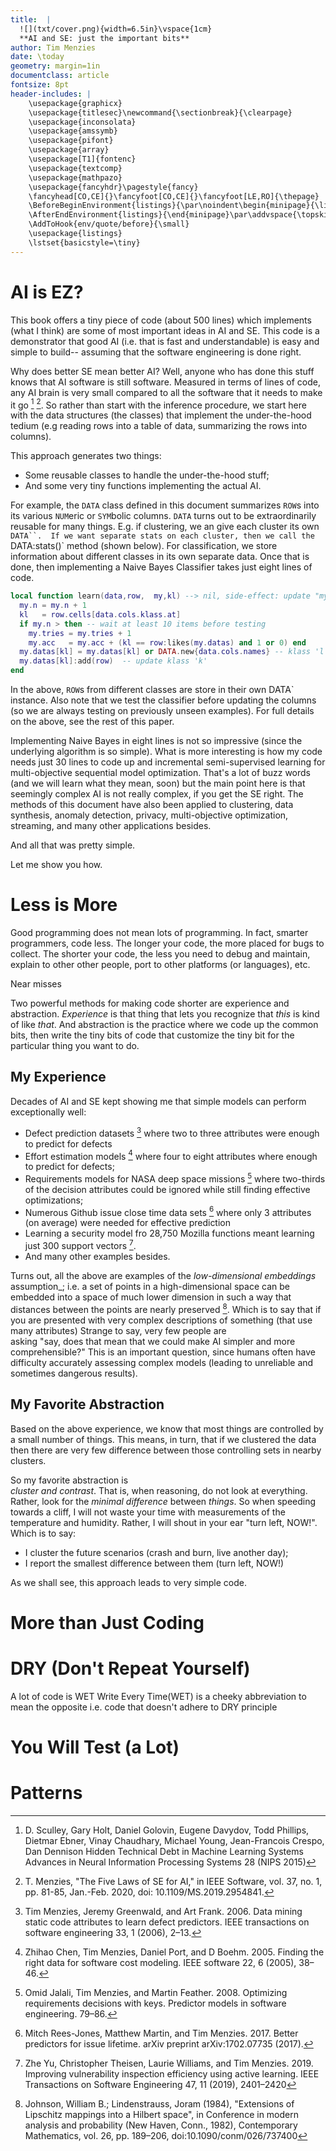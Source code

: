 ```yaml
---
title:  |
  ![](txt/cover.png){width=6.5in}\vspace{1cm}    
  **AI and SE: just the important bits**
author: Tim Menzies
date: \today
geometry: margin=1in
documentclass: article
fontsize: 8pt
header-includes: |
    \usepackage{graphicx}
    \usepackage{titlesec}\newcommand{\sectionbreak}{\clearpage}
    \usepackage{inconsolata}
    \usepackage{amssymb}
    \usepackage{pifont}
    \usepackage{array}
    \usepackage[T1]{fontenc}
    \usepackage{textcomp}
    \usepackage{mathpazo}
    \usepackage{fancyhdr}\pagestyle{fancy}
    \fancyhead[CO,CE]{}\fancyfoot[CO,CE]{}\fancyfoot[LE,RO]{\thepage}
    \BeforeBeginEnvironment{listings}{\par\noindent\begin{minipage}{\linewidth}}
    \AfterEndEnvironment{listings}{\end{minipage}\par\addvspace{\topskip}}
    \AddToHook{env/quote/before}{\small}
    \usepackage{listings}
    \lstset{basicstyle=\tiny} 
---
```


# AI is EZ?

This book offers a tiny piece of code  (about 500 lines)
which implements (what I
think) are some of most important ideas  in AI and SE.  This code
is a demonstrator that good AI (i.e. that is fast and understandable)
is easy and simple to build-- assuming that the software engineering
is done right.

Why does better SE mean better AI?  Well, anyone who has done this
stuff knows that AI software is still software.  Measured in terms
of lines of code, any AI brain is very small compared to all the
software that it needs to make it go [^sculley] [^mesoft]. So rather
than start with the inference procedure, we start here with the
data structures (the classes) that implement the under-the-hood
tedium (e.g reading rows into a table of data, summarizing the rows
into columns).

[^sculley]: D. Sculley, Gary Holt, Daniel Golovin, Eugene Davydov,
Todd Phillips, Dietmar Ebner, Vinay Chaudhary, Michael Young,
Jean-Francois Crespo, Dan Dennison Hidden Technical Debt in Machine
Learning Systems Advances in Neural Information Processing Systems
28 (NIPS 2015)

[^mesoft]: T. Menzies, "The Five Laws of SE for AI," in IEEE Software,
vol. 37, no. 1, pp. 81-85, Jan.-Feb. 2020, doi: 10.1109/MS.2019.2954841.

This approach generates two things:

- Some reusable  classes to handle the under-the-hood stuff;
- And some very tiny functions implementing the actual AI.

For example, the `DATA` class defined in this document summarizes
`ROW`s into its various `NUM`eric or `SYM`bolic columns.  `DATA` turns out
to be extraordinarily reusable for many things. E.g. if clustering,
we an give each cluster its own `DATA``.  If we want separate stats
on each cluster, then we call the `DATA:stats()` method (shown
below).  For classification, we  store information about different
classes in its own separate data. Once that is done, then
implementing a Naive Bayes Classifier takes just  eight lines of
code.

```lua 
local function learn(data,row,  my,kl) --> nil, side-effect: update "my"
  my.n = my.n + 1 
  kl   = row.cells[data.cols.klass.at] 
  if my.n > then -- wait at least 10 items before testing
    my.tries = my.tries + 1 
    my.acc   = my.acc + (kl == row:likes(my.datas) and 1 or 0) end
  my.datas[kl] = my.datas[kl] or DATA.new{data.cols.names} -- klass 'l' exists
  my.datas[kl]:add(row)  -- update klass 'k'
end
```

In the above, `ROW`s from different classes are store in their own
DATA` instance. Also note that we test the classifier before updating
the columns (so we are always testing on previously unseen examples).
For full details on the above, see the rest of this paper.

Implementing Naive Bayes in eight lines is not so impressive (since
the underlying algorithm is so simple).  What is  more interesting
is how my code  needs just 30 lines to code up and incremental
 semi-supervised learning for multi-objective sequential model optimization. 
That's a lot of buzz words (and we will learn what they mean, soon)
but the main point here is that seemingly
complex AI is not really complex, if you get the SE right.  The
methods of this document have also been applied to clustering, data
synthesis, anomaly detection, privacy, multi-objective optimization,
streaming, and many other applications besides.

And all that was pretty simple.

Let me show you how.


# Less is More

Good programming does not mean lots of programming. In fact,
smarter programmers, code less.  The longer your code, the more placed for bugs
to collect. The shorter your code, the less you need to debug and maintain, explain to other
other people,   port to other platforms (or languages), etc.

Near misses

Two   powerful methods for making code shorter are experience and abstraction.
_Experience_ is that thing that lets you recognize that _this_ is kind of like _that_.
And abstraction is the practice where we code up the common bits, then write the tiny
bits of code that customize the tiny bit for the particular thing you want to do. 

## My Experience 
Decades  of AI and SE kept showing me that  simple models can perform exceptionally well: 

- Defect prediction datasets [^me06] where two to three attributes
were enough to predict for defects
- Effort estimation models [^chen05] where four to eight attributes
where enough to predict for defects;
- Requirements models for NASA deep space missions [^jalali08]
where two-thirds of the decision attributes could be ignored
while still finding effective optimizations;
- Numerous Github issue close time data sets [^rees17] where only 3 attributes (on average) were needed for effective prediction
- Learning a security model fro 28,750 Mozilla functions meant  learning just 300  support vectors [^zhe19].
- And many other examples besides.


[^me06]: Tim Menzies, Jeremy Greenwald, and Art Frank. 2006. Data mining static code
attributes to learn defect predictors. IEEE transactions on software engineering 33,
1 (2006), 2–13.
[^chen05]: Zhihao Chen, Tim Menzies, Daniel Port, and D Boehm. 2005. Finding the right
data for software cost modeling. IEEE software 22, 6 (2005), 38–46.
[^jalali08]: Omid Jalali, Tim Menzies, and Martin Feather. 2008. Optimizing requirements
decisions with keys. Predictor
models in software engineering. 79–86.
[^rees17]: Mitch Rees-Jones, Matthew Martin, and Tim Menzies. 2017. Better predictors for
issue lifetime. arXiv preprint arXiv:1702.07735 (2017).
[^zhe19]: Zhe Yu, Christopher Theisen, Laurie Williams, and Tim Menzies. 2019. Improving
vulnerability inspection efficiency using active learning. IEEE Transactions on
Software Engineering 47, 11 (2019), 2401–2420

Turns out, all the above are examples of the _low-dimensional embeddings_ assumption_; i.e.
a set of points in a high-dimensional space can be embedded into a space of much lower dimension in such a way that distances between the points are nearly preserved  [^joh84]. Which is to
say that if you are presented with very complex descriptions 
of something (that use many attributes)
Strange to say,   very few people are  
asking "say, does that mean that we could make   AI
simpler and more comprehensible?" This is  an important question,
since humans often have difficulty accurately assessing complex
models (leading to unreliable and sometimes dangerous results).  

[^joh84]: Johnson, William B.; Lindenstrauss, Joram (1984), "Extensions of Lipschitz mappings into a Hilbert space", in Conference in modern analysis and probability (New Haven, Conn., 1982), Contemporary Mathematics, vol. 26,  pp. 189–206, doi:10.1090/conm/026/737400 

## My Favorite Abstraction
 Based on the above experience, we know that
most things are controlled by a small number of things.
This means, in turn, that if we clustered the data
then  there are very few  difference between those controlling sets in 
nearby clusters.

  So   my favorite
 abstraction is  
  _cluster and contrast_. That is,
 when   reasoning,  do not look at everything.
 Rather,  look for the _minimal difference_ between _things_.
So when speeding towards a cliff, I will not waste
 your time with measurements of the temperature and humidity.
 Rather, I will shout in your ear "turn left, NOW!". Which is to say:
 
 -  I cluster the future scenarios (crash and burn, live another day);
 -  I report   the smallest difference  between them (turn left, NOW!)

As we shall see, this approach leads to very simple code.

# More than Just Coding
# DRY (Don't Repeat Yourself) 

A lot of code is WET Write Every Time(WET) is a cheeky abbreviation to mean the opposite i.e. code that doesn't adhere to DRY principle

# You Will Test (a Lot)


# Patterns
